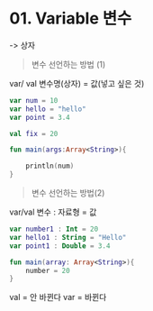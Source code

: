 
# 01. Variable 변수
 -> 상자

>변수 선언하는 방법 (1)    

var/ val 변수명(상자) = 값(넣고 싶은 것)

```kotlin
var num = 10
var hello = "hello"
var point = 3.4

val fix = 20

fun main(args:Array<String>){

    println(num)
} 
```
>변수 선언하는 방법(2)

var/val 변수 : 자료형 = 값
```kotlin
var number1 : Int = 20
var hello1 : String = "Hello"
var point1 : Double = 3.4

fun main(array: Array<String>){
    number = 20
}
```


val = 안 바뀐다
var = 바뀐다


